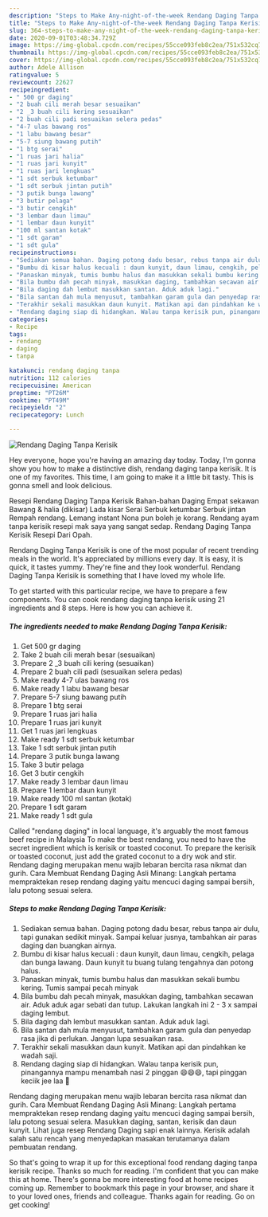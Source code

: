 ```yaml
---
description: "Steps to Make Any-night-of-the-week Rendang Daging Tanpa Kerisik"
title: "Steps to Make Any-night-of-the-week Rendang Daging Tanpa Kerisik"
slug: 364-steps-to-make-any-night-of-the-week-rendang-daging-tanpa-kerisik
date: 2020-09-01T03:48:34.729Z
image: https://img-global.cpcdn.com/recipes/55cce093feb8c2ea/751x532cq70/rendang-daging-tanpa-kerisik-resipi-foto-utama.jpg
thumbnail: https://img-global.cpcdn.com/recipes/55cce093feb8c2ea/751x532cq70/rendang-daging-tanpa-kerisik-resipi-foto-utama.jpg
cover: https://img-global.cpcdn.com/recipes/55cce093feb8c2ea/751x532cq70/rendang-daging-tanpa-kerisik-resipi-foto-utama.jpg
author: Adele Allison
ratingvalue: 5
reviewcount: 22627
recipeingredient:
- " 500 gr daging"
- "2 buah cili merah besar sesuaikan"
- "2 _3 buah cili kering sesuaikan"
- "2 buah cili padi sesuaikan selera pedas"
- "4-7 ulas bawang ros"
- "1 labu bawang besar"
- "5-7 siung bawang putih"
- "1 btg serai"
- "1 ruas jari halia"
- "1 ruas jari kunyit"
- "1 ruas jari lengkuas"
- "1 sdt serbuk ketumbar"
- "1 sdt serbuk jintan putih"
- "3 putik bunga lawang"
- "3 butir pelaga"
- "3 butir cengkih"
- "3 lembar daun limau"
- "1 lembar daun kunyit"
- "100 ml santan kotak"
- "1 sdt garam"
- "1 sdt gula"
recipeinstructions:
- "Sediakan semua bahan. Daging potong dadu besar, rebus tanpa air dulu, tapi gunakan sedikit minyak. Sampai keluar jusnya, tambahkan air paras daging dan buangkan airnya."
- "Bumbu di kisar halus kecuali : daun kunyit, daun limau, cengkih, pelaga dan bunga lawang. Daun kunyit tu buang tulang tengahnya dan potong halus."
- "Panaskan minyak, tumis bumbu halus dan masukkan sekali bumbu kering. Tumis sampai pecah minyak"
- "Bila bumbu dah pecah minyak, masukkan daging, tambahkan secawan air. Aduk aduk agar sebati dan tutup. Lakukan langkah ini 2 - 3 x sampai daging lembut."
- "Bila daging dah lembut masukkan santan. Aduk aduk lagi."
- "Bila santan dah mula menyusut, tambahkan garam gula dan penyedap rasa jika di perlukan. Jangan lupa sesuaikan rasa."
- "Terakhir sekali masukkan daun kunyit. Matikan api dan pindahkan ke wadah saji."
- "Rendang daging siap di hidangkan. Walau tanpa kerisik pun, pinangannya mampu menambah nasi 2 pinggan 😄😄😄, tapi pinggan keciik jee laa 🤭"
categories:
- Recipe
tags:
- rendang
- daging
- tanpa

katakunci: rendang daging tanpa 
nutrition: 112 calories
recipecuisine: American
preptime: "PT26M"
cooktime: "PT49M"
recipeyield: "2"
recipecategory: Lunch

---
```



![Rendang Daging Tanpa Kerisik](https://img-global.cpcdn.com/recipes/55cce093feb8c2ea/751x532cq70/rendang-daging-tanpa-kerisik-resipi-foto-utama.jpg)

Hey everyone, hope you're having an amazing day today. Today, I'm gonna show you how to make a distinctive dish, rendang daging tanpa kerisik. It is one of my favorites. This time, I am going to make it a little bit tasty. This is gonna smell and look delicious.

Resepi Rendang Daging Tanpa Kerisik Bahan-bahan Daging Empat sekawan Bawang &amp; halia (dikisar) Lada kisar Serai Serbuk ketumbar Serbuk jintan Rempah rendang. Lemang instant Nona pun boleh je korang. Rendang ayam tanpa kerisik resepi mak saya yang sangat sedap. Rendang Daging Tanpa Kerisik Resepi Dari Opah.

Rendang Daging Tanpa Kerisik is one of the most popular of recent trending meals in the world. It's appreciated by millions every day. It is easy, it is quick, it tastes yummy. They're fine and they look wonderful. Rendang Daging Tanpa Kerisik is something that I have loved my whole life.


To get started with this particular recipe, we have to prepare a few components. You can cook rendang daging tanpa kerisik using 21 ingredients and 8 steps. Here is how you can achieve it.

<!--inarticleads1-->

##### The ingredients needed to make Rendang Daging Tanpa Kerisik:

1. Get  500 gr daging
1. Take 2 buah cili merah besar (sesuaikan)
1. Prepare 2 _3 buah cili kering (sesuaikan)
1. Prepare 2 buah cili padi (sesuaikan selera pedas)
1. Make ready 4-7 ulas bawang ros
1. Make ready 1 labu bawang besar
1. Prepare 5-7 siung bawang putih
1. Prepare 1 btg serai
1. Prepare 1 ruas jari halia
1. Prepare 1 ruas jari kunyit
1. Get 1 ruas jari lengkuas
1. Make ready 1 sdt serbuk ketumbar
1. Take 1 sdt serbuk jintan putih
1. Prepare 3 putik bunga lawang
1. Take 3 butir pelaga
1. Get 3 butir cengkih
1. Make ready 3 lembar daun limau
1. Prepare 1 lembar daun kunyit
1. Make ready 100 ml santan (kotak)
1. Prepare 1 sdt garam
1. Make ready 1 sdt gula


Called &#34;rendang daging&#34; in local language, it&#39;s arguably the most famous beef recipe in Malaysia To make the best rendang, you need to have the secret ingredient which is kerisik or toasted coconut. To prepare the kerisik or toasted coconut, just add the grated coconut to a dry wok and stir. Rendang daging merupakan menu wajib lebaran bercita rasa nikmat dan gurih. Cara Membuat Rendang Daging Asli Minang: Langkah pertama mempraktekan resep rendang daging yaitu mencuci daging sampai bersih, lalu potong sesuai selera. 

<!--inarticleads2-->

##### Steps to make Rendang Daging Tanpa Kerisik:

1. Sediakan semua bahan. Daging potong dadu besar, rebus tanpa air dulu, tapi gunakan sedikit minyak. Sampai keluar jusnya, tambahkan air paras daging dan buangkan airnya.
1. Bumbu di kisar halus kecuali : daun kunyit, daun limau, cengkih, pelaga dan bunga lawang. Daun kunyit tu buang tulang tengahnya dan potong halus.
1. Panaskan minyak, tumis bumbu halus dan masukkan sekali bumbu kering. Tumis sampai pecah minyak
1. Bila bumbu dah pecah minyak, masukkan daging, tambahkan secawan air. Aduk aduk agar sebati dan tutup. Lakukan langkah ini 2 - 3 x sampai daging lembut.
1. Bila daging dah lembut masukkan santan. Aduk aduk lagi.
1. Bila santan dah mula menyusut, tambahkan garam gula dan penyedap rasa jika di perlukan. Jangan lupa sesuaikan rasa.
1. Terakhir sekali masukkan daun kunyit. Matikan api dan pindahkan ke wadah saji.
1. Rendang daging siap di hidangkan. Walau tanpa kerisik pun, pinangannya mampu menambah nasi 2 pinggan 😄😄😄, tapi pinggan keciik jee laa 🤭


Rendang daging merupakan menu wajib lebaran bercita rasa nikmat dan gurih. Cara Membuat Rendang Daging Asli Minang: Langkah pertama mempraktekan resep rendang daging yaitu mencuci daging sampai bersih, lalu potong sesuai selera. Masukkan daging, santan, kerisik dan daun kunyit. Lihat juga resep Rendang Daging sapi enak lainnya. Kerisik adalah salah satu rencah yang menyedapkan masakan terutamanya dalam pembuatan rendang. 

So that's going to wrap it up for this exceptional food rendang daging tanpa kerisik recipe. Thanks so much for reading. I'm confident that you can make this at home. There's gonna be more interesting food at home recipes coming up. Remember to bookmark this page in your browser, and share it to your loved ones, friends and colleague. Thanks again for reading. Go on get cooking!

